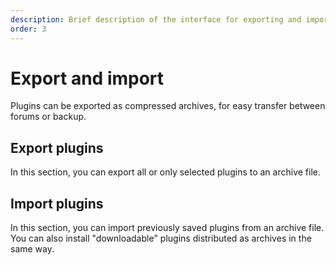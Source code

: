 ```yaml
---
description: Brief description of the interface for exporting and importing portal plugins
order: 3
---
```


# Export and import

Plugins can be exported as compressed archives, for easy transfer between forums or backup.

## Export plugins

In this section, you can export all or only selected plugins to an archive file.

## Import plugins

In this section, you can import previously saved plugins from an archive file. You can also install "downloadable" plugins distributed as archives in the same way.

